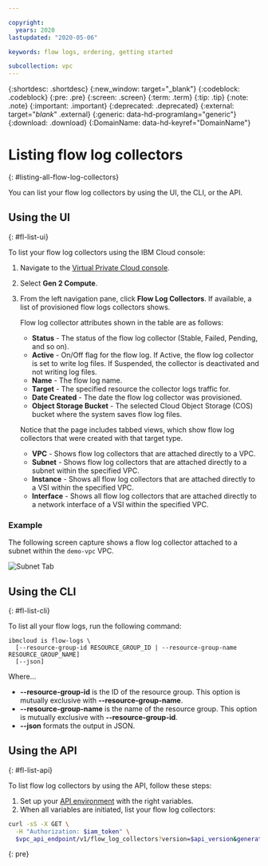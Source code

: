 ```yaml
---

copyright:
  years: 2020
lastupdated: "2020-05-06"

keywords: flow logs, ordering, getting started

subcollection: vpc
---
```


{:shortdesc: .shortdesc}
{:new_window: target="_blank"}
{:codeblock: .codeblock}
{:pre: .pre}
{:screen: .screen}
{:term: .term}
{:tip: .tip}
{:note: .note}
{:important: .important}
{:deprecated: .deprecated}
{:external: target="_blank_" .external}
{:generic: data-hd-programlang="generic"}
{:download: .download}
{:DomainName: data-hd-keyref="DomainName"}

# Listing flow log collectors
{: #listing-all-flow-log-collectors}

You can list your flow log collectors by using the UI, the CLI, or the API.

## Using the UI
{: #fl-list-ui}

To list your flow log collectors using the IBM Cloud console:

1. Navigate to the [Virtual Private Cloud console](https://cloud.ibm.com/vpc/).
2. Select **Gen 2 Compute**.
3. From the left navigation pane, click **Flow Log Collectors**. If available, a list of provisioned flow logs collectors shows.  

   Flow log collector attributes shown in the table are as follows:

   * **Status** - The status of the flow log collector (Stable, Failed, Pending, and so on).
   * **Active** - On/Off flag for the flow log. If Active, the flow log collector is set to write log files. If Suspended, the collector is deactivated and not writing log files.
   * **Name** - The flow log name.
   * **Target** - The specified resource the collector logs traffic for.
   * **Date Created** - The date the flow log collector was provisioned.
   * **Object Storage Bucket** - The selected Cloud Object Storage (COS) bucket where the system saves flow log files.

   Notice that the page includes tabbed views, which show flow log collectors that were created with that target type.  

   * **VPC** - Shows flow log collectors that are attached directly to a VPC.
   * **Subnet** - Shows flow log collectors that are attached directly to a subnet within the specified VPC.
   * **Instance** - Shows all flow log collectors that are attached directly to a VSI within the specified VPC.
   * **Interface** - Shows all flow log collectors that are attached directly to a network interface of a VSI within the specified VPC.

### Example

The following screen capture shows a flow log collector attached to a subnet within the `demo-vpc` VPC.

   ![Subnet Tab](./images/flow-log-subnet-tab-items.png "Subnet List View")   

## Using the CLI
{: #fl-list-cli}

To list all your flow logs, run the following command:

```
ibmcloud is flow-logs \
  [--resource-group-id RESOURCE_GROUP_ID | --resource-group-name RESOURCE_GROUP_NAME]
  [--json]
```

Where...

- **--resource-group-id** is the ID of the resource group. This option is mutually exclusive with **--resource-group-name**.
- **--resource-group-name** is the name of the resource group. This option is mutually exclusive with **--resource-group-id**.
- **--json** formats the output in JSON.

## Using the API
{: #fl-list-api}

To list flow log collectors by using the API, follow these steps:

1. Set up your [API environment](/docs/vpc?topic=vpc-set-up-environment#api-prerequisites-setup) with 
the right variables.
2. When all variables are initiated, list your flow log collectors:

```sh
curl -sS -X GET \
  -H "Authorization: $iam_token" \
  $vpc_api_endpoint/v1/flow_log_collectors?version=$api_version&generation=2 | jq
```
{: pre}
